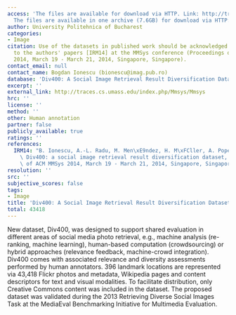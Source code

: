 ```yaml
---
access: 'The files are available for download via HTTP. Link: http://traces.cs.umass.edu/index.php/Mmsys/Mmsys
  The files are available in one archive (7.6GB) for download via HTTP: Link: http://skuld.cs.umass.edu/traces/mmsys/2014/user01.tar'
author: University Politehnica of Bucharest
categories:
- Image
citation: Use of the datasets in published work should be acknowledged by a full citation
  to the authors' papers [IRM14] at the MMSys conference (Proceedings of ACM MMSys
  2014, March 19 - March 21, 2014, Singapore, Singapore).
contact_email: null
contact_name: Bogdan Ionescu (bionescu@imag.pub.ro)
database: 'Div400: A Social Image Retrieval Result Diversification Dataset'
excerpt: ''
external_link: http://traces.cs.umass.edu/index.php/Mmsys/Mmsys
hrc: ''
license: ''
method: ''
other: Human annotation
partner: false
publicly_available: true
ratings: ''
references:
  IRM14: "B. Ionescu, A.-L. Radu, M. Men\xE9ndez, H. M\xFCller, A. Popescu, B. Loni,\
    \ Div400: a social image retrieval result diversification dataset, Proceedings\
    \ of ACM MMSys 2014, March 19 - March 21, 2014, Singapore, Singapore."
resolution: ''
src: ''
subjective_scores: false
tags:
- Image
title: 'Div400: A Social Image Retrieval Result Diversification Dataset'
total: 43418
---
```


New dataset, Div400, was designed to support shared evaluation in different areas of social media photo retrieval, e.g., machine analysis (re-ranking, machine learning), human-based computation (crowdsourcing) or hybrid approaches (relevance feedback, machine-crowd integration). Div400 comes with associated relevance and diversity assessments performed by human annotators. 396 landmark locations are represented via 43,418 Flickr photos and metadata, Wikipedia pages and content descriptors for text and visual modalities. To facilitate distribution, only Creative Commons content was included in the dataset. The proposed dataset was validated during the 2013 Retrieving Diverse Social Images Task at the MediaEval Benchmarking Initiative for Multimedia Evaluation.